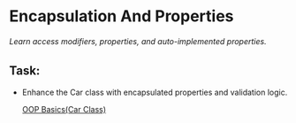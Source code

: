 # Encapsulation And Properties
###### Learn access modifiers, properties, and auto-implemented properties.
## Task:
-  Enhance the Car class with encapsulated properties and validation logic.
  
    [OOP Basics(Car Class)](https://github.com/mojahma/OOP-Basics.git)
